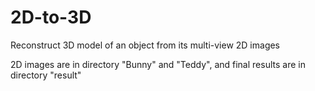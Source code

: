 # 2D-to-3D
Reconstruct 3D model of an object from its multi-view 2D images

2D images are in directory "Bunny" and "Teddy", and final results are in directory "result"